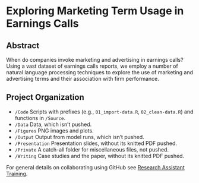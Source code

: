 Exploring Marketing Term Usage in Earnings Calls
================

## Abstract

When do companies invoke marketing and advertising in earnings calls?
Using a vast dataset of earnings calls reports, we employ a number of
natural language processing techniques to explore the use of marketing
and advertising terms and their association with firm performance.

## Project Organization

-   `/Code` Scripts with prefixes (e.g., `01_import-data.R`,
    `02_clean-data.R`) and functions in `/Source`.
-   `/Data` Data, which isn’t pushed.
-   `/Figures` PNG images and plots.
-   `/Output` Output from model runs, which isn’t pushed.
-   `/Presentation` Presentation slides, without its knitted PDF pushed.
-   `/Private` A catch-all folder for miscellaneous files, not pushed.
-   `/Writing` Case studies and the paper, without its knitted PDF
    pushed.

For general details on collaborating using GitHub see [Research
Assistant Training](https://github.com/marcdotson/ra-training).
